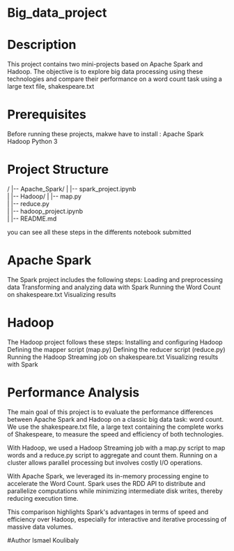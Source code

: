 # Big_data_project

#  Description
This project contains two mini-projects based on Apache Spark and Hadoop. The objective is to explore big data processing using these technologies and compare their performance on a word count task using a large text file, shakespeare.txt

# Prerequisites
Before running these projects, makwe have to install :
Apache Spark
Hadoop
Python 3

# Project Structure
/
|-- Apache_Spark/
|   |-- spark_project.ipynb  
|
|-- Hadoop/
|   |-- map.py   
|   |-- reduce.py  
|   |-- hadoop_project.ipynb  
|
|-- README.md  

you can see all these steps in the differents notebook submitted

# Apache Spark
The Spark project includes the following steps:
Loading and preprocessing data
Transforming and analyzing data with Spark
Running the Word Count on shakespeare.txt
Visualizing results

# Hadoop
The Hadoop project follows these steps:
Installing and configuring Hadoop
Defining the mapper script (map.py)
Defining the reducer script (reduce.py)
Running the Hadoop Streaming job on shakespeare.txt
Visualizing results with Spark

# Performance Analysis
The main goal of this project is to evaluate the performance differences between Apache Spark and Hadoop on a classic big data task: word count. We use the shakespeare.txt file, a large text containing the complete works of Shakespeare, to measure the speed and efficiency of both technologies.

With Hadoop, we used a Hadoop Streaming job with a map.py script to map words and a reduce.py script to aggregate and count them. Running on a cluster allows parallel processing but involves costly I/O operations.

With Apache Spark, we leveraged its in-memory processing engine to accelerate the Word Count. Spark uses the RDD API to distribute and parallelize computations while minimizing intermediate disk writes, thereby reducing execution time.

This comparison highlights Spark's advantages in terms of speed and efficiency over Hadoop, especially for interactive and iterative processing of massive data volumes.

#Author
Ismael Koulibaly
